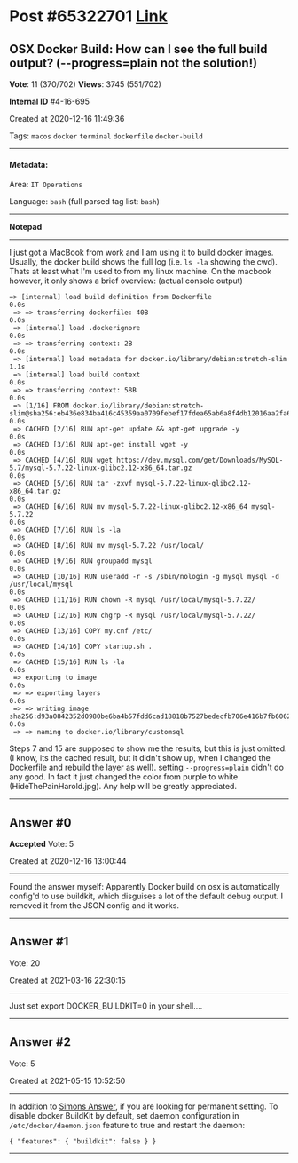 
# Post \#65322701 [Link](https://stackoverflow.com/questions/65322701/)

## OSX Docker Build: How can I see the full build output? (--progress=plain not the solution!)

**Vote**: 11 (370/702) **Views**: 3745 (551/702) 

**Internal ID** \#4-16-695

Created at 2020-12-16 11:49:36

Tags: `macos` `docker` `terminal` `dockerfile` `docker-build`

----------

#### Metadata:

Area: `IT Operations`

Language: `bash` (full parsed tag list: `bash`)

----------

**Notepad**


----------

I just got a MacBook from work and I am using it to build docker images. Usually, the docker build shows the full log (i.e. `ls -la` showing the cwd). Thats at least what I'm used to from my linux machine.
On the macbook however, it only shows a brief overview: (actual console output)
```
=> [internal] load build definition from Dockerfile                                                                                                                                                                                          0.0s
 => => transferring dockerfile: 40B                                                                                                                                                                                                           0.0s
 => [internal] load .dockerignore                                                                                                                                                                                                             0.0s
 => => transferring context: 2B                                                                                                                                                                                                               0.0s
 => [internal] load metadata for docker.io/library/debian:stretch-slim                                                                                                                                                                        1.1s
 => [internal] load build context                                                                                                                                                                                                             0.0s
 => => transferring context: 58B                                                                                                                                                                                                              0.0s
 => [1/16] FROM docker.io/library/debian:stretch-slim@sha256:eb436e834ba416c45359aa0709febef17fdea65ab6a8f4db12016aa2fa63be0c                                                                                                                 0.0s
 => CACHED [2/16] RUN apt-get update && apt-get upgrade -y                                                                                                                                                                                    0.0s
 => CACHED [3/16] RUN apt-get install wget -y                                                                                                                                                                                                 0.0s
 => CACHED [4/16] RUN wget https://dev.mysql.com/get/Downloads/MySQL-5.7/mysql-5.7.22-linux-glibc2.12-x86_64.tar.gz                                                                                                                           0.0s
 => CACHED [5/16] RUN tar -zxvf mysql-5.7.22-linux-glibc2.12-x86_64.tar.gz                                                                                                                                                                    0.0s
 => CACHED [6/16] RUN mv mysql-5.7.22-linux-glibc2.12-x86_64 mysql-5.7.22                                                                                                                                                                     0.0s
 => CACHED [7/16] RUN ls -la                                                                                                                                                                                                                  0.0s
 => CACHED [8/16] RUN mv mysql-5.7.22 /usr/local/                                                                                                                                                                                             0.0s
 => CACHED [9/16] RUN groupadd mysql                                                                                                                                                                                                          0.0s
 => CACHED [10/16] RUN useradd -r -s /sbin/nologin -g mysql mysql -d /usr/local/mysql                                                                                                                                                         0.0s
 => CACHED [11/16] RUN chown -R mysql /usr/local/mysql-5.7.22/                                                                                                                                                                                0.0s
 => CACHED [12/16] RUN chgrp -R mysql /usr/local/mysql-5.7.22/                                                                                                                                                                                0.0s
 => CACHED [13/16] COPY my.cnf /etc/                                                                                                                                                                                                          0.0s
 => CACHED [14/16] COPY startup.sh .                                                                                                                                                                                                          0.0s
 => CACHED [15/16] RUN ls -la                                                                                                                                                                                                                 0.0s
 => exporting to image                                                                                                                                                                                                                        0.0s
 => => exporting layers                                                                                                                                                                                                                       0.0s
 => => writing image sha256:d93a0842352d0980be6ba4b57fdd6cad18818b7527bedecfb706e416b7fb6062                                                                                                                                                  0.0s
 => => naming to docker.io/library/customsql
```

Steps 7 and 15 are supposed to show me the results, but this is just omitted. (I know, its the cached result, but it didn't show up, when  I changed the Dockerfile and rebuild the layer as well).
setting `--progress=plain`  didn't do any good. In fact it just changed the color from purple to white (HideThePainHarold.jpg).
Any help will be greatly appreciated.


----------
        
## Answer \#0

**Accepted** Vote: 5

Created at 2020-12-16 13:00:44

------------

Found the answer myself: Apparently Docker build on osx is automatically config'd to use buildkit, which disguises a lot of the default debug output.
I removed it from the JSON config and it works.


------------
    
    
## Answer \#1

 Vote: 20

Created at 2021-03-16 22:30:15

------------

Just set export DOCKER_BUILDKIT=0 in your shell....


------------
    
    
## Answer \#2

 Vote: 5

Created at 2021-05-15 10:52:50

------------

In addition to [Simons Answer](https://stackoverflow.com/a/66664355/3288890), if you are looking for permanent setting.
To disable docker BuildKit by default, set daemon configuration in `/etc/docker/daemon.json` feature to true and restart the daemon:
```
{ "features": { "buildkit": false } }
```

[](https://i.stack.imgur.com/d3ky4.png)


------------
    
    